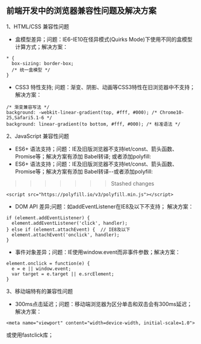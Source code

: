 ## 前端开发中的浏览器兼容性问题及解决方案

1、HTML/CSS 兼容性问题

- 盒模型差异；问题：IE6-IE10在怪异模式(Quirks Mode)下使用不同的盒模型计算方式；解决方案：
```
* {
  box-sizing: border-box;
  /* 统一盒模型 */
}
```
- CSS3 特性支持; 问题：渐变、阴影、动画等CSS3特性在旧浏览器中不支持；解决方案：
```
/* 渐变兼容写法 */
background: -webkit-linear-gradient(top, #fff, #000); /* Chrome10-25,Safari5.1-6 */
background: linear-gradient(to bottom, #fff, #000); /* 标准语法 */
```

2、JavaScript 兼容性问题
- ES6+ 语法支持；问题：IE及旧版浏览器不支持let/const、箭头函数、Promise等；解决方案有添加 Babel转译; 或者添加polyfill:
- ES6+ 语法支持；问题：IE及旧版浏览器不支持let/const、箭头函数、Promise等；解决方案有添加 Babel转译--或者添加polyfill:
>>>>>>> Stashed changes
```
<script src="https://polyfill.io/v3/polyfill.min.js"></script>
```
- DOM API 差异;问题：如addEventListener在IE8及以下不支持； 解决方案：
```
if (element.addEventListener) {
  element.addEventListener('click', handler);
} else if (element.attachEvent) {  // IE8及以下
  element.attachEvent('onclick', handler);
}
```
- 事件对象差异；问题：IE使用window.event而非事件参数；解决方案：
```
element.onclick = function(e) {
  e = e || window.event;
  var target = e.target || e.srcElement;
}
```

3、移动端特有的兼容性问题
- 300ms点击延迟；问题：移动端浏览器为区分单击和双击会有300ms延迟；解决方案：
```
<meta name="viewport" content="width=device-width, initial-scale=1.0">
```
或使用fastclick库；


